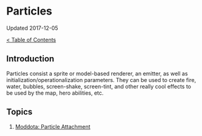 # Particles

Updated 2017-12-05

[< Table of Contents][0]

## Introduction

Particles consist a sprite or model-based renderer, an emitter, as well as initialization/operationalization parameters. They can be used to create fire, water, bubbles, screen-shake, screen-tint, and other really cool effects to be used by the map, hero abilities, etc.

## Topics

1. [Moddota: Particle Attachment][1]

[0]: README.md
[1]: https://moddota.com/forums/discussion/69/particle-attachment
[2]: filename.md
[3]: filename.md
[4]: filename.md
[5]: filename.md
[6]: filename.md
[7]: filename.md
[8]: filename.md
